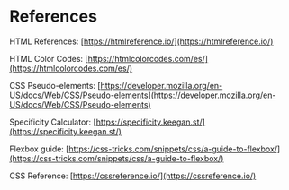 # References

HTML References: [https://htmlreference.io/](https://htmlreference.io/)

HTML Color Codes: [https://htmlcolorcodes.com/es/](https://htmlcolorcodes.com/es/)

CSS Pseudo-elements: [https://developer.mozilla.org/en-US/docs/Web/CSS/Pseudo-elements](https://developer.mozilla.org/en-US/docs/Web/CSS/Pseudo-elements)

Specificity Calculator: [https://specificity.keegan.st/](https://specificity.keegan.st/)

Flexbox guide: [https://css-tricks.com/snippets/css/a-guide-to-flexbox/](https://css-tricks.com/snippets/css/a-guide-to-flexbox/)

CSS Reference: [https://cssreference.io/](https://cssreference.io/)
